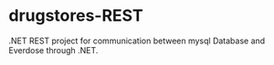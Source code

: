 # drugstores-REST
.NET REST project for communication between mysql Database and Everdose through .NET. 
